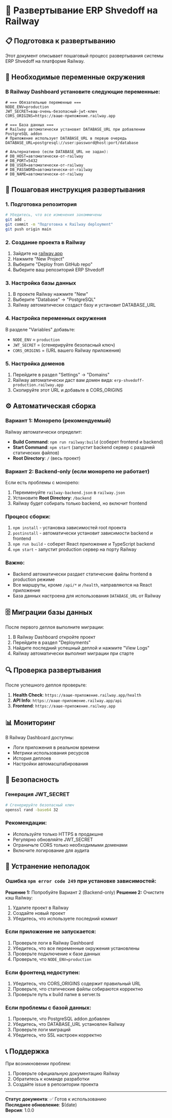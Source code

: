 # 🚀 Развертывание ERP Shvedoff на Railway

## 📋 Подготовка к развертыванию

Этот документ описывает пошаговый процесс развертывания системы ERP Shvedoff на платформе Railway.

## 🔧 Необходимые переменные окружения

### В Railway Dashboard установите следующие переменные:

```env
# === Обязательные переменные ===
NODE_ENV=production
JWT_SECRET=ваш-очень-безопасный-jwt-ключ
CORS_ORIGINS=https://ваше-приложение.railway.app

# === База данных ===
# Railway автоматически установит DATABASE_URL при добавлении PostgreSQL addon
# Приложение использует DATABASE_URL в первую очередь
DATABASE_URL=postgresql://user:password@host:port/database

# Альтернативно (если DATABASE_URL не задан):
# DB_HOST=автоматически-от-railway
# DB_PORT=5432
# DB_USER=автоматически-от-railway
# DB_PASSWORD=автоматически-от-railway
# DB_NAME=автоматически-от-railway
```

## 🚀 Пошаговая инструкция развертывания

### 1. Подготовка репозитория
```bash
# Убедитесь, что все изменения закоммичены
git add .
git commit -m "Подготовка к Railway deployment"
git push origin main
```

### 2. Создание проекта в Railway
1. Зайдите на [railway.app](https://railway.app)
2. Нажмите "New Project"
3. Выберите "Deploy from GitHub repo"
4. Выберите ваш репозиторий ERP Shvedoff

### 3. Настройка базы данных
1. В проекте Railway нажмите "New"
2. Выберите "Database" → "PostgreSQL"
3. Railway автоматически создаст базу и установит DATABASE_URL

### 4. Настройка переменных окружения
В разделе "Variables" добавьте:
- `NODE_ENV` = `production`
- `JWT_SECRET` = (сгенерируйте безопасный ключ)
- `CORS_ORIGINS` = (URL вашего Railway приложения)

### 5. Настройка доменов
1. Перейдите в раздел "Settings" → "Domains"
2. Railway автоматически даст вам домен вида: `erp-shvedoff-production.railway.app`
3. Скопируйте этот URL и добавьте в CORS_ORIGINS

## ⚙️ Автоматическая сборка

### Вариант 1: Монорепо (рекомендуемый)
Railway автоматически определит:
- **Build Command**: `npm run railway:build` (соберет frontend и backend)
- **Start Command**: `npm start` (запустит backend сервер с раздачей статических файлов)  
- **Root Directory**: `/` (весь проект)

### Вариант 2: Backend-only (если монорепо не работает)
Если есть проблемы с монорепо:
1. Переименуйте `railway-backend.json` в `railway.json`
2. Установите **Root Directory**: `/backend`
3. Railway будет собирать только backend, но включит frontend

### Процесс сборки:
1. `npm install` - установка зависимостей root проекта
2. `postinstall` - автоматически установит зависимости backend и frontend
3. `npm run build` - соберет React приложение и TypeScript backend
4. `npm start` - запустит production сервер на порту Railway

### Важно:
- Backend автоматически раздает статические файлы frontend в production режиме
- Все маршруты, кроме `/api/*` и `/health`, направляются на React приложение
- База данных настроена для использования `DATABASE_URL` от Railway

## 🗄️ Миграции базы данных

После первого деплоя выполните миграции:
1. В Railway Dashboard откройте проект
2. Перейдите в раздел "Deployments"
3. Найдите последний успешный деплой и нажмите "View Logs"
4. Railway автоматически выполнит миграции при старте

## 🔍 Проверка развертывания

После успешного деплоя проверьте:
1. **Health Check**: `https://ваше-приложение.railway.app/health`
2. **API Info**: `https://ваше-приложение.railway.app/api`
3. **Frontend**: `https://ваше-приложение.railway.app`

## 📊 Мониторинг

В Railway Dashboard доступны:
- Логи приложения в реальном времени
- Метрики использования ресурсов
- История деплоев
- Настройки автомасштабирования

## 🔐 Безопасность

### Генерация JWT_SECRET
```bash
# Сгенерируйте безопасный ключ
openssl rand -base64 32
```

### Рекомендации:
- Используйте только HTTPS в продакшне
- Регулярно обновляйте JWT_SECRET
- Ограничьте CORS только необходимыми доменами
- Включите логирование для аудита

## 🐛 Устранение неполадок

### Ошибка `npm error code 249` при установке зависимостей:
**Решение 1:** Попробуйте Вариант 2 (Backend-only)
**Решение 2:** Очистите кэш Railway:
1. Удалите проект в Railway
2. Создайте новый проект
3. Убедитесь, что используете последний коммит

### Если приложение не запускается:
1. Проверьте логи в Railway Dashboard
2. Убедитесь, что все переменные окружения установлены
3. Проверьте подключение к базе данных
4. Проверьте, что `NODE_ENV=production`

### Если фронтенд недоступен:
1. Убедитесь, что CORS_ORIGINS содержит правильный URL
2. Проверьте, что статические файлы собираются корректно
3. Проверьте путь к build папке в server.ts

### Если проблемы с базой данных:
1. Проверьте, что PostgreSQL addon добавлен
2. Убедитесь, что DATABASE_URL установлен Railway
3. Проверьте логи миграций
4. Убедитесь, что SSL настроен корректно

## 📞 Поддержка

При возникновении проблем:
1. Проверьте официальную документацию Railway
2. Обратитесь к команде разработки
3. Создайте issue в репозитории проекта

---

**Статус документа**: ✅ Готов к использованию  
**Последнее обновление**: $(date)  
**Версия**: 1.0.0 